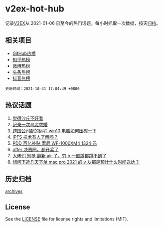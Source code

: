 # v2ex-hot-hub

 记录[V2EX](https://www.v2ex.com/)从 2021-01-06 日至今的热门话题。每小时抓取一次数据，按天[归档](archives)。
 
 ## 相关项目

- [GitHub热榜](https://github.com/snaildev/github-hot-hub)
- [知乎热榜](https://github.com/snaildev/zhihu-hot-hub)
- [微博热榜](https://github.com/snaildev/weibo-hot-hub)
- [头条热榜](https://github.com/snaildev/toutiao-hot-hub)
- [抖音热榜](https://github.com/snaildev/douyin-hot-hub)


 `更新时间：2021-10-31 17:04:49 +0800`

## 热议话题

1. [觉得沙丘不好看](https://www.v2ex.com/t/811829)
1. [记录一次乌龙求婚](https://www.v2ex.com/t/811880)
1. [跨国公司配的远程 win10 电脑如何压榨一下](https://www.v2ex.com/t/811861)
1. [IPFS 技术有人了解吗？](https://www.v2ex.com/t/811843)
1. [PDD 百亿补贴 索尼 WF-1000XM4 1324 元](https://www.v2ex.com/t/811782)
1. [offer 决赛圈，都开奖了](https://www.v2ex.com/t/811836)
1. [大佬们 别抢 翻新 air 了。穷 b 一直蹲都蹲不到了](https://www.v2ex.com/t/811762)
1. [想问下近几天下单 mac pro 2021 的 v 友都是预计什么时间送达？](https://www.v2ex.com/t/811812)

## 历史归档

[archives](archives)

## License

See the [LICENSE](LICENSE) file for license rights and limitations (MIT).

